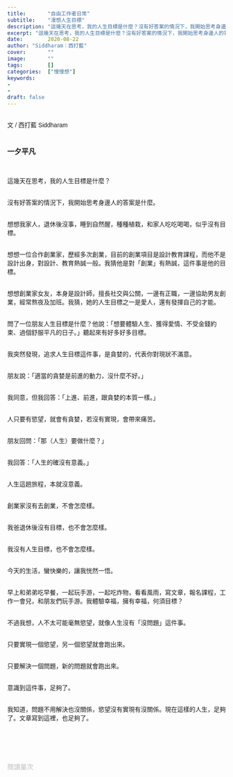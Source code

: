 ```yaml
---
title:       "自由工作者日常"
subtitle:    "漫想人生目標"
description: "這幾天在思考，我的人生目標是什麼？沒有好答案的情況下，我開始思考身邊人的答案是什麼。想想我家人，退休後沒事，睡到自然醒，種種植栽，和家人吃吃喝喝，似乎沒有目標。"
excerpt: "這幾天在思考，我的人生目標是什麼？沒有好答案的情況下，我開始思考身邊人的答案是什麼。想想我家人，退休後沒事，睡到自然醒，種種植栽，和家人吃吃喝喝，似乎沒有目標。"
date:        2020-08-22
author: "Siddharam｜西打藍"
cover:       ""
image:       ""
tags:        []
categories:  ["慢慢想"]
keywords:
- 
- 
draft: false
---
```


<article style="font-family: 'Noto Sans TC', '微軟正黑體', sans-serif; font-weight: 300;">

<br>文 / 西打藍 Siddharam<br><br>

<h3 class="article-h1-color">一夕平凡</h3><br>

這幾天在思考，我的人生目標是什麼？<br><br>

沒有好答案的情況下，我開始思考身邊人的答案是什麼。<br><br>

想想我家人，退休後沒事，睡到自然醒，種種植栽，和家人吃吃喝喝，似乎沒有目標。<br><br>

想想一位合作創業家，歷經多次創業，目前的創業項目是設計教育課程，而他不是設計出身，對設計、教育熱誠一般。我猜他是對「創業」有熱誠，這件事是他的目標。<br><br>

想想創業家女友，本身是設計師，擅長社交與公關，一邊有正職，一邊協助男友創業，經常熬夜及加班。我猜，她的人生目標之一是愛人，還有發揮自己的才能。<br><br>

問了一位朋友人生目標是什麼？他說：「想要體驗人生、獲得愛情、不受金錢約束、過個舒服平凡的日子。」聽起來有好多好多目標。<br><br>

我突然發現，追求人生目標這件事，是貪婪的，代表你對現狀不滿意。<br><br>

朋友說：「適當的貪婪是前進的動力，沒什麼不好。」<br><br>

我同意，但我回答：「上進、前進，跟貪婪的本質一樣。」<br><br>

人只要有慾望，就會有貪婪，若沒有實現，會帶來痛苦。<br><br>

朋友回問：「那（人生）要做什麼？」<br><br>

我回答：「人生的確沒有意義。」<br><br>

人生這趟旅程，本就沒意義。<br><br>

創業家沒有去創業，不會怎麼樣。<br><br>

我爸退休後沒有目標，也不會怎麼樣。<br><br>

我沒有人生目標，也不會怎麼樣。<br><br>

今天的生活，蠻快樂的，讓我恍然一悟。<br><br>

早上和弟弟吃早餐，一起玩手游，一起吃炸物，看看風雨，寫文章，報名課程，工作一會兒，和朋友們玩手游。我體驗幸福，擁有幸福，何須目標？<br><br>

不過我想，人不太可能毫無慾望，就像人生沒有「沒問題」這件事。<br><br>

只要實現一個慾望，另一個慾望就會跑出來。<br><br>

只要解決一個問題，新的問題就會跑出來。<br><br>

意識到這件事，足夠了。<br><br>

我知道，問題不用解決也沒關係，慾望沒有實現有沒關係。現在這樣的人生，足夠了。文章寫到這裡，也足夠了。<br><br>



<br><br><br>

</article>

<div style="color: #bfbfbf; font-size: 15px;" id="busuanzi_container_page_pv">
  閱讀量<span id="busuanzi_value_page_pv"></span>次
</div>

<script src="../../js/post.js"></script>




